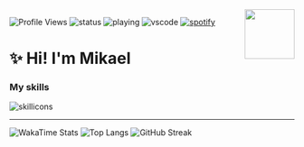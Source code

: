 
<img align="right" height="88px" src="https://github.com/user-attachments/assets/2e4c593f-5dee-4584-b04e-95c886dda9ce">

![Profile Views](https://komarev.com/ghpvc/?username=kaillr)
![status](https://api.statusbadges.me/badge/status/307946781373759488?simple=true)
![playing](https://api.statusbadges.me/badge/playing/307946781373759488)
![vscode](https://api.statusbadges.me/badge/vscode/307946781373759488)
[![spotify](https://api.statusbadges.me/badge/spotify/307946781373759488)](https://api.statusbadges.me/openspotify/307946781373759488)

# ✨ Hi! I'm Mikael


### My skills
<picture>
    <source media="(prefers-color-scheme: dark)" srcset="https://skillicons.dev/icons?i=nodejs%2Cjs%2Chtml%2Ccss%2Cmd%2Cmysql%2Cgit%2Cgithub%2Cgithubactions%2Cnginx%2Ccloudflare%2Cpy%2Craspberrypi%2Clinux%2Cvscode%2Cfigma%2Cps%2Cai%2Cpr%2Cae%2Cxd&perline=15&theme=dark">
    <source media="(prefers-color-scheme: light)" srcset="https://skillicons.dev/icons?i=nodejs%2Cjs%2Chtml%2Ccss%2Cmd%2Cmysql%2Cgit%2Cgithub%2Cgithubactions%2Cnginx%2Ccloudflare%2Cpy%2Craspberrypi%2Clinux%2Cvscode%2Cfigma%2Cps%2Cai%2Cpr%2Cae%2Cxd&perline=15&theme=light">
    <img alt="skillicons">
</picture>

---

<picture>
    <source media="(prefers-color-scheme: dark)" srcset="https://github-readme-stats.vercel.app/api/wakatime?username=Kailler&theme=dark">
    <source media="(prefers-color-scheme: light)" srcset="https://github-readme-stats.vercel.app/api/wakatime?username=Kailler&theme=light">
    <img alt="WakaTime Stats">
</picture>

<picture>
    <source media="(prefers-color-scheme: dark)" srcset="https://github-readme-stats.vercel.app/api/top-langs/?username=kaillr&layout=compact&theme=dark">
    <source media="(prefers-color-scheme: light)" srcset="https://github-readme-stats.vercel.app/api/top-langs/?username=kaillr&layout=compact&theme=light">
    <img alt="Top Langs">
</picture>

<picture>
    <source media="(prefers-color-scheme: dark)" srcset="https://streak-stats.demolab.com/?user=kaillr&theme=dark">
    <source media="(prefers-color-scheme: light)" srcset="https://streak-stats.demolab.com/?user=kaillr&theme=light">
    <img alt="GitHub Streak">
</picture>
